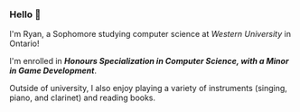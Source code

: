 ### **Hello** 👋

I'm Ryan, a Sophomore studying computer science at *Western University* in Ontario!

I'm enrolled in ***Honours Specialization in Computer Science, with a Minor in Game Development***.

Outside of university, I also enjoy playing a variety of instruments (singing, piano, and clarinet) and reading books. 

